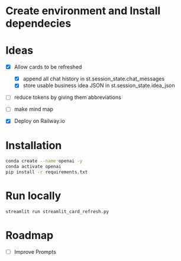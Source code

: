 # Create environment and Install dependecies

# Ideas
- [x] Allow cards to be refreshed

    - [x] append all chat history in st.session_state.chat_messages
    - [x] store usable business idea JSON in st.session_state.idea_json

- [ ] reduce tokens by giving them abbreviations

- [ ] make mind map
- [x] Deploy on Railway.io

# Installation
```bash
conda create --name openai -y
conda activate openai
pip install -r requirements.txt
```

# Run locally
```bash
streamlit run streamlit_card_refresh.py
```

# Roadmap

- [ ] Improve Prompts
